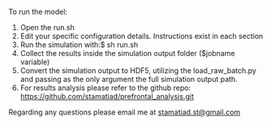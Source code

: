 To run the model:
1. Open the run.sh
2. Edit your specific configuration details. Instructions exist in each section
3. Run the simulation with:$ sh run.sh
4. Collect the results inside the simulation output folder ($jobname variable)
5. Convert the simulation output to HDF5, utilizing the load_raw_batch.py and
   passing as the only argument the full simulation output path.
6. For results analysis please refer to the github repo:
   https://github.com/stamatiad/prefrontal_analysis.git

Regarding any questions please email me at stamatiad.st@gmail.com
